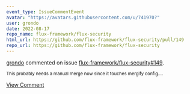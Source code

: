 ```yaml
---
event_type: IssueCommentEvent
avatar: "https://avatars.githubusercontent.com/u/741970?"
user: grondo
date: 2022-08-17
repo_name: flux-framework/flux-security
html_url: https://github.com/flux-framework/flux-security/pull/149
repo_url: https://github.com/flux-framework/flux-security
---
```


<a href='https://github.com/grondo' target='_blank'>grondo</a> commented on issue <a href='https://github.com/flux-framework/flux-security/pull/149' target='_blank'>flux-framework/flux-security#149</a>.

<small>This probably needs a manual merge now since it touches mergify config....</small>

<a href='https://github.com/flux-framework/flux-security/pull/149' target='_blank'>View Comment</a>